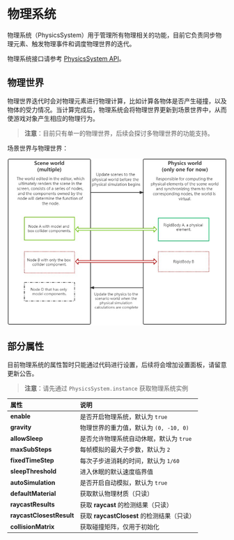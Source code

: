 # 物理系统

物理系统（PhysicsSystem）用于管理所有物理相关的功能，目前它负责同步物理元素、触发物理事件和调度物理世界的迭代。

物理系统接口请参考 [PhysicsSystem API](__APIDOC__/zh/classes/physics.physicssystem.html)。

## 物理世界

物理世界迭代时会对物理元素进行物理计算，比如计算各物体是否产生碰撞，以及物体的受力情况。当计算完成后，物理系统会将物理世界更新到场景世界中，从而使游戏对象产生相应的物理行为。

> **注意**：目前只有单一的物理世界，后续会探讨多物理世界的功能支持。

场景世界与物理世界：

![场景世界与物理世界](img/physics-world.jpg)

## 部分属性

目前物理系统的属性暂时只能通过代码进行设置，后续将会增加设置面板，请留意更新公告。

> **注意**：请先通过 `PhysicsSystem.instance` 获取物理系统实例

| 属性 | 说明 |
| :--- | :--- |
| **enable** | 是否开启物理系统，默认为 `true` |
| **gravity** | 物理世界的重力值，默认为 `(0, -10, 0)` |
| **allowSleep** | 是否允许物理系统自动休眠，默认为 `true` |
| **maxSubSteps** | 每帧模拟的最大子步数，默认为 `2` |
| **fixedTimeStep** | 每次子步进消耗的时间，默认为 `1/60` |
| **sleepThreshold** | 进入休眠的默认速度临界值 |
| **autoSimulation** | 是否开启自动模拟，默认为 `true` |
| **defaultMaterial** | 获取默认物理材质（只读） |
| **raycastResults** | 获取 **raycast** 的检测结果（只读） |
| **raycastClosestResult** | 获取 **raycastClosest** 的检测结果（只读） |
| **collisionMatrix** | 获取碰撞矩阵，仅用于初始化 |
